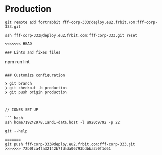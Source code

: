 # Production

```
git remote add fortrabbit fff-corp-333@deploy.eu2.frbit.com:fff-corp-333.git
```

```
ssh fff-corp-333@deploy.eu2.frbit.com:fff-corp-333.git reset
```

```
<<<<<<< HEAD

### Lints and fixes files
```
npm run lint
```

### Customize configuration

❯ git branch
❯ git checkout -b production
❯ git push origin production



// IONES SET UP 

``` bash
ssh home719242978.1and1-data.host -l u92059792 -p 22

git --help

=======
git push fff-corp-333@deploy.eu2.frbit.com:fff-corp-333.git
>>>>>>> 72b0fca4fa32142b7fdada06793bdbba3d0f1d61
```